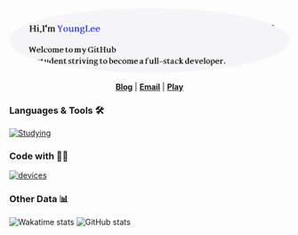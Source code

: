 <p align="center">
  <img 
    src="https://github.com/YoungLee-coder/YoungLee-coder/blob/main/Hi.png" 
    alt="Hi" 
    style="border-radius: 50%;"
  />
</p>

<p align="center">
  <strong><a href="https://younglee.cn">Blog</a></strong> |
  <strong><a href="mailto:youngleepost@163.com">Email</a></strong> |
  <strong><a href="https://steamcommunity.com/id/itsyounglee/">Play</a></strong>
</p>

### Languages & Tools 🛠

[![Studying](https://skillicons.dev/icons?theme=light&i=c,cs,java,kotlin,dart,js,ts,powershell,dotnet,nextjs,flutter,vue,react,tailwind,express,htmx,jquery,prisma,idea,androidstudio,vscode,eclipse,sublime,visualstudio,figma,ps,cmake,gradle,npm,postgres,cloudflare,gcp,github,vercel,docker,git,githubactions,debian,nginx,gmail,notion,obsidian,md,pr
)](https://skillicons.dev)

### Code with 👨‍💻

[![devices](https://skillicons.dev/icons?theme=light&i=windows,apple,linux)](https://skillicons.dev)

### Other Data 📊

<img src="https://github-readme-stats.vercel.app/api/top-langs/?username=YoungLee-coder&layout=compact" alt="Wakatime stats" height="170px" /> <img src="https://github-readme-stats-mrdulin.vercel.app/api?username=YoungLee-coder&count_private=true&show_icons=true&theme=default&hide_border=true" alt="GitHub stats" height="170px" />

